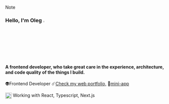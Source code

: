 > [!NOTE]
> ### Hello, I'm Oleg <img src="https://media.giphy.com/media/hvRJCLFzcasrR4ia7z/giphy.gif" width="3%">
> #### A frontend developer, who take great care in the experience, architecture, and code quality of the things I build.
> 
> 👽Frontend Developer
> ☄️[Check my web portfolio,](https://lega-portfolio.vercel.app/)
> 📱[mini-app](https://t.me/Legab_bot)
> 
> <img align="absmiddle" alt=":electron:" class="emoji" src="https://github.githubassets.com/assets/electron-fef70acde3b4.png" width="20" height="20"> Working with React, Typescript, Next.js
